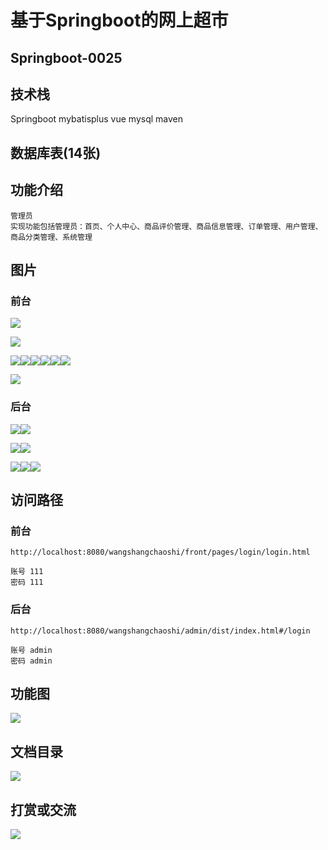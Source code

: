# 基于Springboot的网上超市

## Springboot-0025



## 技术栈

Springboot mybatisplus vue mysql maven



## 数据库表(14张)



## 功能介绍

```properties
管理员
实现功能包括管理员：首页、个人中心、商品评价管理、商品信息管理、订单管理、用户管理、商品分类管理、系统管理
```



## 图片

### 前台

![](./images/1.jpg)

![](./images/2.jpg)





![](./images/3.jpg)![](./images/4.jpg)![](./images/5.jpg)![](./images/6.jpg)![](./images/7.jpg)![](./images/8.jpg)

![](./images/9.jpg)

### 后台

![](./images/10.jpg)![](./images/11.jpg)

![](./images/12.jpg)![](./images/13.jpg)

![](./images/14.jpg)![](./images/15.jpg)![](./images/16.jpg)

## 访问路径

### 前台

```properties
http://localhost:8080/wangshangchaoshi/front/pages/login/login.html

账号 111
密码 111
```

### 后台

```properties
http://localhost:8080/wangshangchaoshi/admin/dist/index.html#/login

账号 admin
密码 admin
```





## 功能图

![](./images/gn.png)



## 文档目录

![](./images/wd.jpg)



## 打赏或交流

![](./images/vx.jpg)







